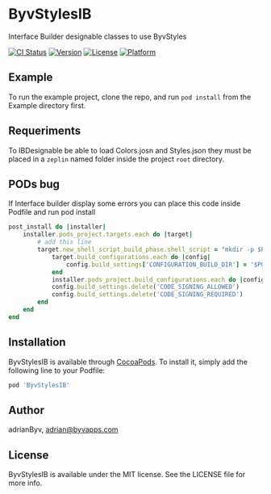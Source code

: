 # ByvStylesIB

Interface Builder designable classes to use ByvStyles

[![CI Status](https://img.shields.io/travis/adrianByv/ByvStylesIB.svg?style=flat)](https://travis-ci.org/adrianByv/ByvStylesIB)
[![Version](https://img.shields.io/cocoapods/v/ByvStylesIB.svg?style=flat)](https://cocoapods.org/pods/ByvStylesIB)
[![License](https://img.shields.io/cocoapods/l/ByvStylesIB.svg?style=flat)](https://cocoapods.org/pods/ByvStylesIB)
[![Platform](https://img.shields.io/cocoapods/p/ByvStylesIB.svg?style=flat)](https://cocoapods.org/pods/ByvStylesIB)

## Example

To run the example project, clone the repo, and run `pod install` from the Example directory first.

## Requeriments

To IBDesignable be able to load Colors.josn and Styles.json they must be placed in a `zeplin` named folder inside the project `root` directory.

## PODs bug

If Interface builder display some errors you can place this code inside Podfile and run pod install

```ruby
post_install do |installer|
    installer.pods_project.targets.each do |target|
        # add this line
        target.new_shell_script_build_phase.shell_script = "mkdir -p $PODS_CONFIGURATION_BUILD_DIR/#{target.name}"
            target.build_configurations.each do |config|
                config.build_settings['CONFIGURATION_BUILD_DIR'] = '$PODS_CONFIGURATION_BUILD_DIR'
            end
            installer.pods_project.build_configurations.each do |config|
            config.build_settings.delete('CODE_SIGNING_ALLOWED')
            config.build_settings.delete('CODE_SIGNING_REQUIRED')
        end
    end
end
```

## Installation

ByvStylesIB is available through [CocoaPods](https://cocoapods.org). To install
it, simply add the following line to your Podfile:

```ruby
pod 'ByvStylesIB'
```

## Author

adrianByv, adrian@byvapps.com

## License

ByvStylesIB is available under the MIT license. See the LICENSE file for more info.
